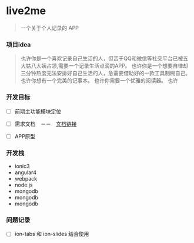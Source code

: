 # live2me

> 一个关于个人记录的 APP


### 项目idea

>  也许你是一个喜欢记录自己生活的人，但苦于QQ和微信等社交平台已被五大姑八大姨占领,需要一个记录生活点滴的APP。
> 也许你是一个想要自律却三分钟热度无法安排好自己生活的人，急需要借助好的一款工具制糊自己。
> 也许你想有一个完美的记事本。
> 也许你需要一个优雅的阅读器。
> 也许

### 开发目标

- [ ] 前期主功能模块定位
- [ ] 需求文档　－－　[文档链接](https://luoshilu.gitbooks.io/live2me-demand/content/)
- [ ] APP原型


### 开发栈

* ionic3
* angular4
* webpack
* node.js
* mongodb
* mongodb
* mongodb

### 问题记录
- [ ] ion-tabs 和 ion-slides 结合使用
